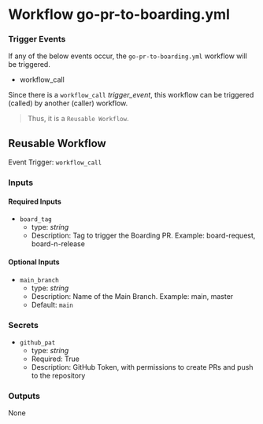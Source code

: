 # Workflow go-pr-to-boarding.yml

### Trigger Events

If any of the below events occur, the `go-pr-to-boarding.yml` workflow will be triggered.

- workflow_call

Since there is a `workflow_call` _trigger_event_, this workflow can be triggered (called) by another (caller) workflow.
> Thus, it is a `Reusable Workflow`.


## Reusable Workflow

Event Trigger: `workflow_call`

### Inputs

#### Required Inputs

- `board_tag`
    - type: _string_
    - Description: Tag to trigger the Boarding PR. Example: board-request, board-n-release

#### Optional Inputs

- `main_branch`
    - type: _string_
    - Description: Name of the Main Branch. Example: main, master
    - Default: `main`

### Secrets

- `github_pat`
    - type: _string_
    - Required: True
    - Description: GitHub Token, with permissions to create PRs and push to the repository

### Outputs

None
